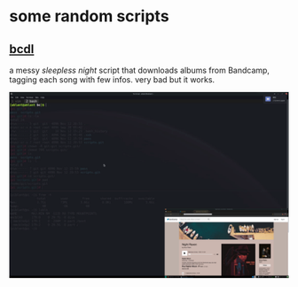 # some random scripts

## [bcdl](https://github.com/xVss/scripts/blob/master/bcdl)

a messy *sleepless night* script that downloads albums from Bandcamp, tagging each song with few infos. very bad but it works.

![bcdl gif](res/bcdl.gif)

